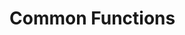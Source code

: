 # Common Functions
<!-- Utilizing Standard Ops in your UCS projects can significantly streamline the development process. This section delves into the available Standard Ops, how to integrate them into your contracts, and best practices for combining them effectively.

- [Overview of Standard Ops](./overview)
- [Integrating Standard Ops into Your Contracts](./integrating)
- [Best Practices for Combining Standard Ops](./best-practice)

# Overview of Standard Ops
Start by exploring the range of Standard Ops provided by the UCS framework. This overview should include a brief description of each Op, its intended use case, and any key functionalities it offers. Highlighting the versatility and utility of these Ops can help developers understand how they can enhance their smart contracts. -->

<!-- description, selector, function signature, storage, version, deployed contract address by chain -->

<!-- :::danger
Most of the Ops are in the early stages of development, so their use outside of testing purposes is not recommended.
::: -->

<!-- ## DefaultOps
- ### InitSetAdmin
- ### GetDeps

## Factory
- ### Clone

## Dictionary
- ### ChangeDictionary
- ### SetImplementation
- ### TransferDictionaryOwnership
- ### FeatureToggle

## DAO Ops
- ### Propose
- ### Fork
- ### MajorityVote
- ### BordaVote
- ### Tally
- ### Execute

## DAO PassOps
- ### Swap
- ### DepositTo
- ### WithdrawFrom

## ERC-20 Ops
- ### ERC20Transfer
- ### ERC20Approve
- ### ERC20TransferFrom
- ### ERC20BalanceOf


# Integrating Standard Ops into Your Contracts
Incorporating Standard Ops into your smart contracts enhances their functionality and flexibility. This guide will walk you through the process of adding and configuring Standard Ops in your UCS projects, using clear instructions and practical examples.

## Step 1: Identify Required Standard Ops
Begin by identifying the Standard Ops that suit your project's needs. Consider the functionalities you want to implement, such as access control or token management, etc. Review the documentation for Standard Ops to understand their features and requirements.

## Step 2: Update Your Contract
Once you've selected the necessary Standard Ops, it's time to integrate them into your contract. Open your smart contract file and prepare to import and use the Ops.

### Importing Standard Ops
Import the required Standard Ops from the UCS library at the beginning of your contract file. For example, to add a token management Op, you might use:

```solidity
import "ucs-ops/src/ops/TokenManagementOp.sol";
```

### Adding Ops to Your Contract
Incorporate the Ops into your contract by extending them or calling their functions. This could be done in the constructor or specific functions, depending on your contract's design.

```solidity
contract MyContract {
    // Extend a Standard Op (if applicable)
    // or declare a variable of the Op type
    TokenManagementOp tokenManagement;

    constructor() {
        // Initialize or configure the Op
        tokenManagement = new TokenManagementOp();
    }
}
```

## Step 3: Configure the Ops
Some Ops require initial configuration to function correctly. This might involve setting permissions, initializing state variables, or defining key parameters.

```solidity
function initializeTokenManagement() public {
    // Configure the Op with necessary parameters
    tokenManagement.setTokenDetails("MyToken", "MTK", 18);
}
```

## Step 4: Testing the Integration
After integrating the Standard Ops into your contract, thoroughly test the contract to ensure the Ops function as expected. Utilize the UCS testing utilities and consider writing unit tests for each Op's functionality within your contract.

```solidity
// Example test case for token management
function testTokenManagement() public {
    // Initialize the contract and Op
    MyContract contract = new MyContract();
    contract.initializeTokenManagement();

    // Test Op functionalities
    assertTrue(contract.tokenManagement.totalSupply() == 0, "Initial supply should be 0");
}
```

## Step 5: Deployment and Verification
Once testing is complete and you're satisfied with the integration, deploy your contract to the desired network. Remember to verify your contract on platforms like Etherscan, especially if you've used Etherscan-verifiable Ops.
 -->
